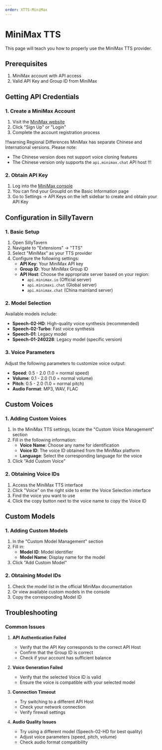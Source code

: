 ```yaml
---
order: XTTS-MiniMax
---
```


# MiniMax TTS

This page will teach you how to properly use the MiniMax TTS provider.

## Prerequisites

1. MiniMax account with API access
2. Valid API Key and Group ID from MiniMax

## Getting API Credentials

### 1. Create a MiniMax Account

1. Visit the [MiniMax website](https://www.minimax.io/)
2. Click "Sign Up" or "Login"
3. Complete the account registration process

!!!warning Regional Differences
MiniMax has separate Chinese and International versions. Please note:
- The Chinese version does not support voice cloning features
- The Chinese version only supports the `api.minimax.chat` API host
!!!

### 2. Obtain API Key

1. Log into the [MiniMax console](https://www.minimax.io/platform/user-center/basic-information)
2. You can find your GroupId on the Basic Information page
3. Go to Settings → API Keys on the left sidebar to create and obtain your API Key

## Configuration in SillyTavern

### 1. Basic Setup

1. Open SillyTavern
2. Navigate to "Extensions" → "TTS"
3. Select "MiniMax" as your TTS provider
4. Configure the following settings:
    - **API Key**: Your MiniMax API key
    - **Group ID**: Your MiniMax Group ID
    - **API Host**: Choose the appropriate server based on your region:
        - `api.minimax.io` (Official server)
        - `api.minimaxi.chat` (Global server)
        - `api.minimax.chat` (China mainland server)

### 2. Model Selection

Available models include:
- **Speech-02-HD**: High-quality voice synthesis (recommended)
- **Speech-02-Turbo**: Fast voice synthesis
- **Speech-01**: Legacy model
- **Speech-01-240228**: Legacy model (specific version)

### 3. Voice Parameters

Adjust the following parameters to customize voice output:
- **Speed**: 0.5 - 2.0 (1.0 = normal speed)
- **Volume**: 0.1 - 2.0 (1.0 = normal volume)
- **Pitch**: 0.5 - 2.0 (1.0 = normal pitch)
- **Audio Format**: MP3, WAV, FLAC

## Custom Voices

### 1. Adding Custom Voices

1. In the MiniMax TTS settings, locate the "Custom Voice Management" section
2. Fill in the following information:
    - **Voice Name**: Choose any name for identification
    - **Voice ID**: The voice ID obtained from the MiniMax platform
    - **Language**: Select the corresponding language for the voice
3. Click "Add Custom Voice"

### 2. Obtaining Voice IDs

1. Access the MiniMax TTS interface
2. Click "Voice" on the right side to enter the Voice Selection interface
3. Find the voice you want to use
4. Click the copy button next to the voice name to copy the Voice ID

## Custom Models

### 1. Adding Custom Models

1. In the "Custom Model Management" section
2. Fill in:
    - **Model ID**: Model identifier
    - **Model Name**: Display name for the model
3. Click "Add Custom Model"

### 2. Obtaining Model IDs

1. Check the model list in the official MiniMax documentation
2. Or view available custom models in the console
3. Copy the corresponding Model ID

## Troubleshooting

### Common Issues

1. **API Authentication Failed**
    - Verify that the API Key corresponds to the correct API Host
    - Confirm that the Group ID is correct
    - Check if your account has sufficient balance

2. **Voice Generation Failed**
    - Verify that the selected Voice ID is valid
    - Ensure the voice is compatible with your selected model

3. **Connection Timeout**
    - Try switching to a different API Host
    - Check your network connection
    - Verify firewall settings

4. **Audio Quality Issues**
    - Try using a different model (Speech-02-HD for best quality)
    - Adjust voice parameters (speed, pitch, volume)
    - Check audio format compatibility
